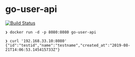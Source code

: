 # go-user-api

[![Build Status](https://travis-ci.com/bassaer/go-user-api.svg?branch=master)](https://travis-ci.com/bassaer/go-user-api)

```
❯ docker run -d -p 8080:8080 go-user-api
```

```
❯ curl '192.168.33.10:8080'
{"id":"testid","name":"testname","created_at":"2019-08-21T14:06:53.145415733Z"}
```
